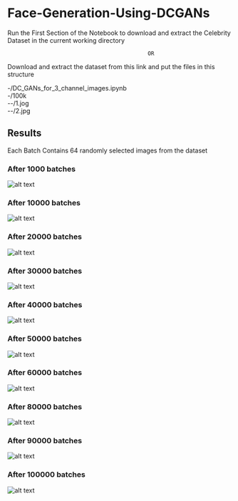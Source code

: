 # Face-Generation-Using-DCGANs

Run the First Section of the Notebook to download and extract the Celebrity Dataset in the current working directory

                                                OR

Download and extract the dataset from this link and put the files in this structure

  -/DC_GANs_for_3_channel_images.ipynb<br/>
  -/100k<br/>
  --/1.jog<br/>
  --/2.jpg

## Results

Each Batch Contains 64 randomly selected images from the dataset

### After 1000 batches                                                                     

![alt text](https://github.com/OverGeek/Face-Generation-Using-DCGANs/blob/master/1000.png)

### After 10000 batches                                                                     

![alt text](https://github.com/OverGeek/Face-Generation-Using-DCGANs/blob/master/10000.png)

### After 20000 batches                                                                     

![alt text](https://github.com/OverGeek/Face-Generation-Using-DCGANs/blob/master/20000.png)

### After 30000 batches                                                                     

![alt text](https://github.com/OverGeek/Face-Generation-Using-DCGANs/blob/master/30000.png)

### After 40000 batches                                                                     

![alt text](https://github.com/OverGeek/Face-Generation-Using-DCGANs/blob/master/40000.png)

### After 50000 batches                                                                     

![alt text](https://github.com/OverGeek/Face-Generation-Using-DCGANs/blob/master/50000.png)

### After 60000 batches                                                                     

![alt text](https://github.com/OverGeek/Face-Generation-Using-DCGANs/blob/master/70000.png)

### After 80000 batches                                                                     

![alt text](https://github.com/OverGeek/Face-Generation-Using-DCGANs/blob/master/80000.png)

### After 90000 batches                                                                     

![alt text](https://github.com/OverGeek/Face-Generation-Using-DCGANs/blob/master/90000.png)

### After 100000 batches                                                                     

![alt text](https://github.com/OverGeek/Face-Generation-Using-DCGANs/blob/master/100000.png)
